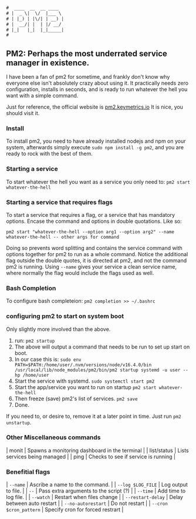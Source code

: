 ```txt
#  ____  __  __ ____
# |  _ \|  \/  |___ \
# | |_) | |\/| | __) |
# |  __/| |  | |/ __/
# |_|   |_|  |_|_____|
#
```

## PM2: Perhaps the most underrated service manager in existence.

I have been a fan of pm2 for sometime, and frankly don't know why everyone else isn't absolutely crazy about
using it. It practically needs zero configuration, installs in seconds, and is ready to run whatever the hell
you want with a simple command.

Just for reference, the official website is [pm2.keymetrics.io](https://pm2.keymetrics.io) It is nice, you
should visit it.

### Install

To install pm2, you need to have already installed nodejs and npm on your system, afterwards simply execute `sudo
npm install -g pm2`, and you are ready to rock with the best of them.

### Starting a service

To start whatever the hell you want as a service you only need to: `pm2 start whatever-the-hell`

### Starting a service that requires flags

To start a service that requires a flag, or a service that has mandatory options. Encase the command and
options in double quotations. Like so:

`pm2 start "whatever-the-hell --option arg1 --option arg2" --name whatever-the-hell -- other args for command`

Doing so prevents word splitting and contains the service command with options together for pm2 to run as a whole
command. Notice the additional flag outside the double quotes, it is directed at pm2, and not the command
pm2 is running. Using `--name` gives your service a clean service name, where normally the flag would include
the flags used as well.

### Bash Completion

To configure bash completeion: `pm2 completion >> ~/.bashrc`

### configuring pm2 to start on system boot

Only slightly more involved than the above.

1. run: `pm2 startup`
2. The above will output a command that needs to be run to set up start on boot.
3. In our case this is: `sudo env PATH=$PATH:/home/user/.nvm/versions/node/v16.4.0/bin /usr/local/lib/node_modules/pm2/bin/pm2 startup systemd -u user --hp /home/user`
4. Start the service with systemd. `sudo systemctl start pm2`
5. Start the app/service you want to run on startup `pm2 start whatever-the-hell`
6. Then freeze (save) pm2's list of services. `pm2 save`
7. Done.

If you need to, or desire to, remove it at a later point in time. Just run `pm2 unstartup`.

### Other Miscellaneous commands

| monit       | Spawns a monitoring dashboard in the terminal |
| list/status | Lists services being managed                  |
| ping        | Checks to see if service is running           |

### Benefitial flags

| `--name`               | Ascribe a name to the command.         |
| `--log $LOG_FILE`      | Log output to file.                    |
| `--`                   | Pass extra arguments to the script (?) |
| `--time`               | Add time to log file.                  |
| `--watch`              | Restart when files change              |
| `--restart-delay`      | Delay between auto restart             |
| `--no-autorestart`     | Do not restart                         |
| `--cron $cron_pattern` | Specify cron for forced restrart       |
